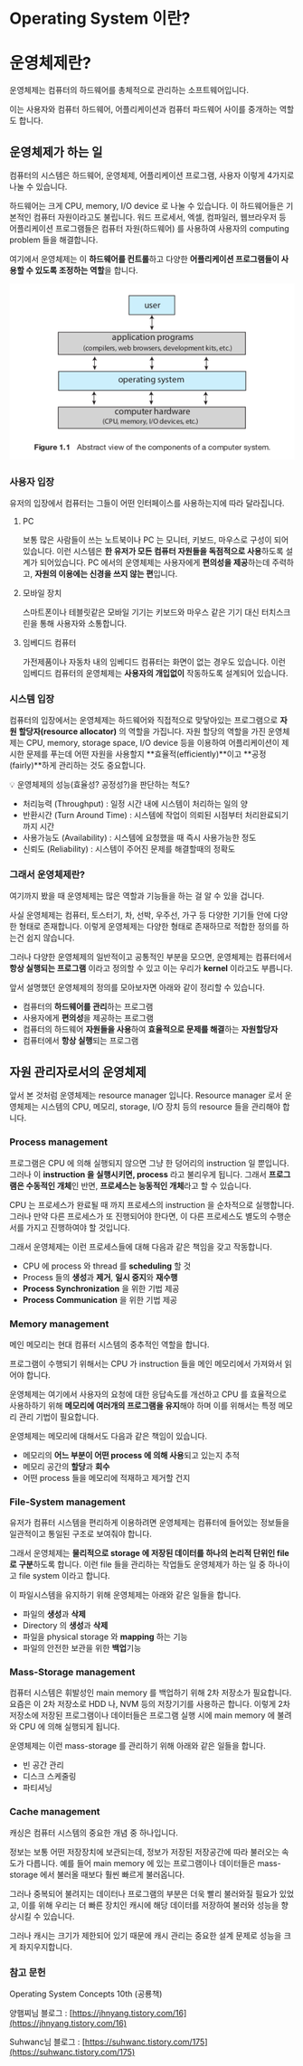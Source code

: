 # Operating System 이란?

# 운영체제란?

운영체제는 컴퓨터의 하드웨어를 총체적으로 관리하는 소프트웨어입니다. 

이는 사용자와 컴퓨터 하드웨어, 어플리케이션과 컴퓨터 파드웨어 사이를 중개하는 역할도 합니다. 

## 운영체제가 하는 일

컴퓨터의 시스템은 하드웨어, 운영체제, 어플리케이션 프로그램, 사용자 이렇게 4가지로 나눌 수 있습니다.

하드웨어는 크게 CPU, memory, I/O device 로 나눌 수 있습니다. 이 하드웨어들은 기본적인 컴퓨터 자원이라고도 불립니다. 워드 프로세서, 엑셀, 컴파일러, 웹브라우저 등 어플리케이션 프로그램들은 컴퓨터 자원(하드웨어) 를 사용하여 사용자의 computing problem 들을 해결합니다. 

여기에서 운영체제는 이 **하드웨어를 컨트롤**하고 다양한 **어플리케이션 프로그램들이 사용할 수 있도록 조정하는 역할**을 합니다. 

![Untitled](/public/img/OS/Untitled.png)

### 사용자 입장

유저의 입장에서 컴퓨터는 그들이 어떤 인터페이스를 사용하는지에 따라 달라집니다. 

1. PC
    
    보통 많은 사람들이 쓰는 노트북이나 PC 는 모니터, 키보드, 마우스로 구성이 되어 있습니다. 이런 시스템은 **한 유저가 모든 컴퓨터 자원들을 독점적으로 사용**하도록 설계가 되어있습니다. PC 에서의 운영체제는 사용자에게 **편의성을 제공**하는데 주력하고, **자원의 이용에는 신경을 쓰지 않는 편**입니다.
    
2. 모바일 장치
    
    스마트폰이나 테블릿같은 모바일 기기는 키보드와 마우스 같은 기기 대신 터치스크린을 통해 사용자와 소통합니다. 
    
3. 임베디드 컴퓨터
    
    가전제품이나 자동차 내의 임베디드 컴퓨터는 화면이 없는 경우도 있습니다. 이런 임베디드 컴퓨터의 운영체제는 **사용자의 개입없이** 작동하도록 설계되어 있습니다.
    

### 시스템 입장

컴퓨터의 입장에서는 운영체제는 하드웨어와 직접적으로 맞닿아있는 프로그램으로 **자원 할당자(resource allocator)** 의 역할을 가집니다. 자원 할당의 역할을 가진 운영체제는 CPU, memory, storage space, I/O device 등을 이용하여 어플리케이션이 제시한 문제를 푸는데 어떤 자원을 사용할지 **효율적(efficiently)**이고 **공정(fairly)**하게 관리하는 것도 중요합니다. 

<aside>
💡 운영체제의 성능(효율성? 공정성?)을 판단하는 척도?

- 처리능력 (Throughput) : 일정 시간 내에 시스템이 처리하는 일의 양
- 반환시간 (Turn Around Time) : 시스템에 작업이 의뢰된 시점부터 처리완료되기까지 시간
- 사용가능도 (Availability) : 시스템에 요청했을 때 즉시 사용가능한 정도
- 신뢰도 (Reliability) : 시스템이 주어진 문제를 해결할때의 정확도
</aside>

### 그래서 운영체제란?

여기까지 봤을 때 운영체제는 많은 역할과 기능들을 하는 걸 알 수 있을 겁니다. 

사실 운영체제는 컴퓨터, 토스터기, 차, 선박, 우주선, 가구 등 다양한 기기들 안에 다양한 형태로 존재합니다. 이렇게 운영체제는 다양한 형태로 존재하므로 적합한 정의를 하는건 쉽지 않습니다. 

그러나 다양한 운영체제의 일반적이고 공통적인 부분을 모으면, 운영체제는 컴퓨터에서 **항상 실행되는 프로그램** 이라고 정의할 수 있고 이는 우리가 **kernel** 이라고도 부릅니다. 

앞서 설명했던 운영체제의 정의를 모아보자면 아래와 같이 정리할 수 있습니다.

- 컴퓨터의 **하드웨어를 관리**하는 프로그램
- 사용자에게 **편의성**을 제공하는 프로그램
- 컴퓨터의 하드웨어 **자원들을 사용**하여 **효율적으로 문제를 해결**하는 **자원할당자**
- 컴퓨터에서 **항상 실행**되는 프로그램

## 자원 관리자로서의 운영체제

앞서 본 것처럼 운영체제는 resource manager 입니다. Resource manager 로서 운영체제는 시스템의 CPU, 메모리, storage, I/O 장치 등의 resource 들을 관리해야 합니다.

### Process management

프로그램은 CPU 에 의해 실행되지 않으면 그냥 한 덩어리의 instruction 일 뿐입니다. 그러나 이 **instruction 을 실행시키면, process** 라고 불리우게 됩니다. 그래서 **프로그램은 수동적인 개체**인 반면, **프로세스는 능동적인 개체**라고 할 수 있습니다.

CPU 는 프로세스가 완료될 때 까지 프로세스의 instruction 을 순차적으로 실행합니다. 그러나 만약 다른 프로세스가 또 진행되어야 한다면, 이 다른 프로세스도 별도의 수행순서를 가지고 진행하여야 할 것입니다. 

그래서 운영체제는 이런 프로세스들에 대해 다음과 같은 책임을 갖고 작동합니다.

- CPU 에 process 와 thread 를 **scheduling** 할 것
- Process 들의 **생성**과 **제거**, **일시 중지**와 **재수행**
- **Process Synchronization** 을 위한 기법 제공
- **Process Communication** 을 위한 기법 제공

### Memory management

메인 메모리는 현대 컴퓨터 시스템의 중추적인 역할을 합니다. 

프로그램이 수행되기 위해서는 CPU 가 instruction 들을 메인 메모리에서 가져와서 읽어야 합니다. 

운영체제는 여기에서 사용자의 요청에 대한 응답속도를 개선하고 CPU 를 효율적으로 사용하하기 위해 **메모리에 여러개의 프로그램을 유지**해야 하며 이를 위해서는 특정 메모리 관리 기법이 필요합니다.

운영체제는 메모리에 대해서도 다음과 같은 책임이 있습니다.

- 메모리의 **어느 부분이 어떤 process 에 의해 사용**되고 있는지 추적
- 메모리 공간의 **할당**과 **회수**
- 어떤 process 들을 메모리에 적재하고 제거할 건지

### File-System management

유저가 컴퓨터 시스템을 편리하게 이용하려면 운영체제는 컴퓨터에 들어있는 정보들을 일관적이고 통일된 구조로 보여줘야 합니다.

그래서 운영체제는 **물리적으로 storage 에 저장된 데이터를 하나의 논리적 단위인 file 로 구분**하도록 합니다. 이런 file 들을 관리하는 작업들도 운영체제가 하는 일 중 하나이고 file system 이라고 합니다. 

이 파일시스템을 유지하기 위해 운영체제는 아래와 같은 일들을 합니다.

- 파일의 **생성**과 **삭제**
- Directory 의 **생성**과 **삭제**
- 파일을 physical storage 와 **mapping** 하는 기능
- 파일의 안전한 보관을 위한 **백업**기능

### Mass-Storage management

컴퓨터 시스템은 휘발성인 main memory 를 백업하기 위해 2차 저장소가 필요합니다. 요즘은 이 2차 저장소로 HDD 나, NVM 등의 저장기기를 사용하곤 합니다. 이렇게 2차 저장소에 저장된 프로그램이나 데이터들은 프로그램 실행 시에 main memory 에 불려와 CPU 에 의해 실행되게 됩니다.

운영체제는 이런 mass-storage 를 관리하기 위해 아래와 같은 일들을 합니다.

- 빈 공간 관리
- 디스크 스케줄링
- 파티셔닝

### Cache management

캐싱은 컴퓨터 시스템의 중요한 개념 중 하나입니다.

정보는 보통 어떤 저장장치에 보관되는데, 정보가 저장된 저장공간에 따라 불러오는 속도가 다릅니다. 예를 들어 main memory 에 있는 프로그램이나 데이터들은 mass-storage 에서 불러올 때보다 훨씬 빠르게 불러옵니다. 

그러나 중복되어 불려지는 데이터나 프로그램의 부분은 더욱 빨리 불러와질 필요가 있었고, 이를 위해 우리는 더 빠른 장치인 캐시에 해당 데이터를 저장하여 불러와 성능을 향상시킬 수 있습니다.

그러나 캐시는 크기가 제한되어 있기 때문에 캐시 관리는 중요한 설계 문제로 성능을 크게 좌지우지합니다. 

### 참고 문헌

Operating System Concepts 10th (공룡책)

양햄찌님 블로그 : [https://jhnyang.tistory.com/16](https://jhnyang.tistory.com/16)

Suhwanc님 블로그 : [https://suhwanc.tistory.com/175](https://suhwanc.tistory.com/175)
